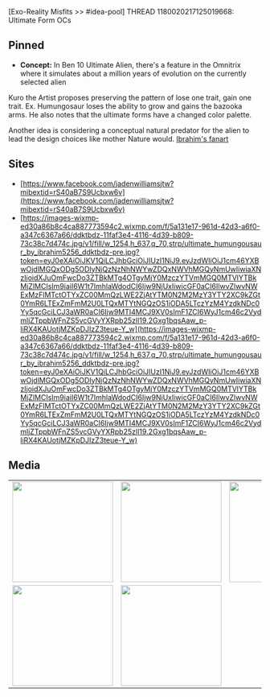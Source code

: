 [Exo-Reality Misfits >> #idea-pool] THREAD 1180020217125019668: Ultimate Form OCs 

## Pinned
- **Concept:** In Ben 10 Ultimate Alien, there's a feature in the Omnitrix where it simulates about a million years of evolution on the currently selected alien

Kuro the Artist proposes preserving the pattern of lose one trait, gain one trait. Ex. Humungosaur loses the ability to grow and gains the bazooka arms.
He also notes that the ultimate forms have a changed color palette.

Another idea is considering a conceptual natural predator for the alien to lead the design choices like mother Nature would.
[Ibrahim's fanart](https://images-wixmp-ed30a86b8c4ca887773594c2.wixmp.com/f/5a131e17-961d-42d3-a6f0-a347c6367a66/ddktbdz-11faf3e4-4116-4d39-b809-73c38c7d474c.jpg/v1/fill/w_1254,h_637,q_70,strp/ultimate_humungousaur_by_ibrahim5256_ddktbdz-pre.jpg?token=eyJ0eXAiOiJKV1QiLCJhbGciOiJIUzI1NiJ9.eyJzdWIiOiJ1cm46YXBwOjdlMGQxODg5ODIyNjQzNzNhNWYwZDQxNWVhMGQyNmUwIiwiaXNzIjoidXJuOmFwcDo3ZTBkMTg4OTgyMjY0MzczYTVmMGQ0MTVlYTBkMjZlMCIsIm9iaiI6W1t7ImhlaWdodCI6Ijw9NjUxIiwicGF0aCI6IlwvZlwvNWExMzFlMTctOTYxZC00MmQzLWE2ZjAtYTM0N2M2MzY3YTY2XC9kZGt0YmR6LTExZmFmM2U0LTQxMTYtNGQzOS1iODA5LTczYzM4YzdkNDc0Yy5qcGciLCJ3aWR0aCI6Ijw9MTI4MCJ9XV0sImF1ZCI6WyJ1cm46c2VydmljZTppbWFnZS5vcGVyYXRpb25zIl19.2Gxg1bqsAaw_p-liRX4KAUotjMZKpDJIzZ3teue-Y_w)

## Sites
- [https://www.facebook.com/jadenwilliamsjtw?mibextid=rS40aB7S9Ucbxw6v](https://www.facebook.com/jadenwilliamsjtw?mibextid=rS40aB7S9Ucbxw6v)
- [https://images-wixmp-ed30a86b8c4ca887773594c2.wixmp.com/f/5a131e17-961d-42d3-a6f0-a347c6367a66/ddktbdz-11faf3e4-4116-4d39-b809-73c38c7d474c.jpg/v1/fill/w_1254,h_637,q_70,strp/ultimate_humungousaur_by_ibrahim5256_ddktbdz-pre.jpg?token=eyJ0eXAiOiJKV1QiLCJhbGciOiJIUzI1NiJ9.eyJzdWIiOiJ1cm46YXBwOjdlMGQxODg5ODIyNjQzNzNhNWYwZDQxNWVhMGQyNmUwIiwiaXNzIjoidXJuOmFwcDo3ZTBkMTg4OTgyMjY0MzczYTVmMGQ0MTVlYTBkMjZlMCIsIm9iaiI6W1t7ImhlaWdodCI6Ijw9NjUxIiwicGF0aCI6IlwvZlwvNWExMzFlMTctOTYxZC00MmQzLWE2ZjAtYTM0N2M2MzY3YTY2XC9kZGt0YmR6LTExZmFmM2U0LTQxMTYtNGQzOS1iODA5LTczYzM4YzdkNDc0Yy5qcGciLCJ3aWR0aCI6Ijw9MTI4MCJ9XV0sImF1ZCI6WyJ1cm46c2VydmljZTppbWFnZS5vcGVyYXRpb25zIl19.2Gxg1bqsAaw_p-liRX4KAUotjMZKpDJIzZ3teue-Y_w](https://images-wixmp-ed30a86b8c4ca887773594c2.wixmp.com/f/5a131e17-961d-42d3-a6f0-a347c6367a66/ddktbdz-11faf3e4-4116-4d39-b809-73c38c7d474c.jpg/v1/fill/w_1254,h_637,q_70,strp/ultimate_humungousaur_by_ibrahim5256_ddktbdz-pre.jpg?token=eyJ0eXAiOiJKV1QiLCJhbGciOiJIUzI1NiJ9.eyJzdWIiOiJ1cm46YXBwOjdlMGQxODg5ODIyNjQzNzNhNWYwZDQxNWVhMGQyNmUwIiwiaXNzIjoidXJuOmFwcDo3ZTBkMTg4OTgyMjY0MzczYTVmMGQ0MTVlYTBkMjZlMCIsIm9iaiI6W1t7ImhlaWdodCI6Ijw9NjUxIiwicGF0aCI6IlwvZlwvNWExMzFlMTctOTYxZC00MmQzLWE2ZjAtYTM0N2M2MzY3YTY2XC9kZGt0YmR6LTExZmFmM2U0LTQxMTYtNGQzOS1iODA5LTczYzM4YzdkNDc0Yy5qcGciLCJ3aWR0aCI6Ijw9MTI4MCJ9XV0sImF1ZCI6WyJ1cm46c2VydmljZTppbWFnZS5vcGVyYXRpb25zIl19.2Gxg1bqsAaw_p-liRX4KAUotjMZKpDJIzZ3teue-Y_w)


## Media
<table>
<tr>
<td><img src="https://cdn.discordapp.com/attachments/1180020217125019668/1180074986703163472/FB_IMG_1682619640129.jpg?ex=65b37879&is=65a10379&hm=4811398da39102e9a2d86ef4a35a7700dd6c5c9279882a9e8e4c6e31edfbcb71&" width="200"/></td>
<td><img src="https://cdn.discordapp.com/attachments/1180020217125019668/1180073348974264360/IMG_20231201_100621_805.jpg?ex=65b376f3&is=65a101f3&hm=df7affc61facfcb825826ac4ab5a421f3045510703f880da80ac24df063c3988&" width="200"/></td>
<td><img src="https://cdn.discordapp.com/attachments/1180020217125019668/1180072671824850994/IMG_20231201_100148_809.jpg?ex=65b37651&is=65a10151&hm=b7b6dd0a18354483d0d679c4b68435f3ea63915fa2942480afdd050a547a3163&" width="200"/></td>
</tr>
<tr>
<td><img src="https://cdn.discordapp.com/attachments/1180020217125019668/1180061486291365988/rn_image_picker_lib_temp_8eeb9cd9-3c7f-44d7-9f12-87c4278bf57b.jpg?ex=65b36be6&is=65a0f6e6&hm=7d18bb9db48803d4c92301aff2a5a853a391e58b57d8e44f5964881f1bd09fe7&" width="200"/></td>
<td><img src="https://cdn.discordapp.com/attachments/1180020217125019668/1180046840050225182/Screenshot_20231201-022431.png?ex=65b35e42&is=65a0e942&hm=db1ca9e3f6192ae14807cdda9e83f1e1ea91339923cf8475f9c3eae6083e9a7a&" width="200"/></td>
</tr>
</table>
